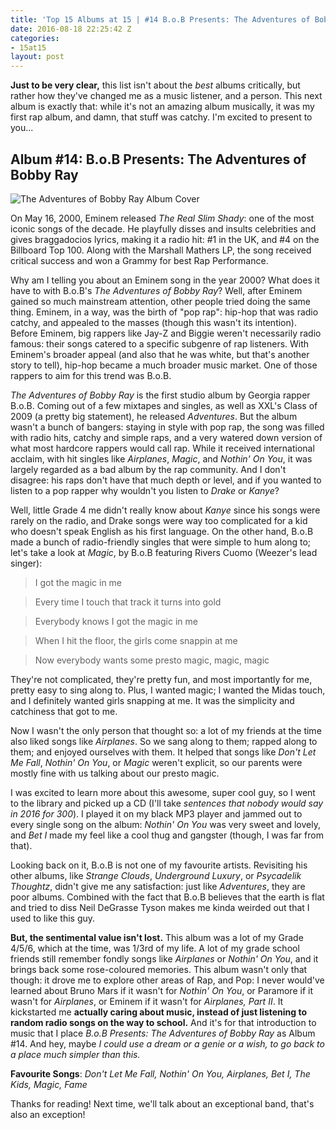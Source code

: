 ```yaml
---
title: 'Top 15 Albums at 15 | #14 B.o.B Presents: The Adventures of Bobby Ray'
date: 2016-08-18 22:25:42 Z
categories:
- 15at15
layout: post
---
```


**Just to be very clear,** this list isn't about the *best* albums critically, but rather how they've changed me as a music listener, and a person. This next album is exactly that: while it's not an amazing album musically, it was my first rap album, and damn, that stuff was catchy. I'm excited to present to you...

## Album #14: B.o.B Presents: The Adventures of Bobby Ray

![The Adventures of Bobby Ray Album Cover]({{site.baseurl}}/img/albums/adventures-of-bobby-ray.jpg)

On May 16, 2000, Eminem released *The Real Slim Shady*: one of the most iconic songs of the decade. He playfully disses and insults celebrities and gives braggadocios lyrics, making it a radio hit: #1 in the UK, and #4 on the Billboard Top 100. Along with the Marshall Mathers LP, the song received critical success and won a Grammy for best Rap Performance.

Why am I telling you about an Eminem song in the year 2000? What does it have to with B.o.B's *The Adventures of Bobby Ray*? Well, after Eminem gained so much mainstream attention, other people tried doing the same thing. Eminem, in a way, was the birth of "pop rap": hip-hop that was radio catchy, and appealed to the masses (though this wasn't its intention). Before Eminem, big rappers like Jay-Z and Biggie weren't necessarily radio famous: their songs catered to a specific subgenre of rap listeners. With Eminem's broader appeal (and also that he was white, but that's another story to tell), hip-hop became a much broader music market. One of those rappers to aim for this trend was B.o.B.

*The Adventures of Bobby Ray* is the first studio album by Georgia rapper B.o.B. Coming out of a few mixtapes and singles, as well as XXL's Class of 2009 (a pretty big statement), he released *Adventures*. But the album wasn't a bunch of bangers: staying in style with pop rap, the song was filled with radio hits, catchy and simple raps, and a very watered down version of what most hardcore rappers would call rap. While it received international acclaim, with hit singles like *Airplanes*, *Magic*, and *Nothin' On You*, it was largely regarded as a bad album by the rap community. And I don't disagree: his raps don't have that much depth or level, and if you wanted to listen to a pop rapper why wouldn't you listen to *Drake* or *Kanye*?

Well, little Grade 4 me didn't really know about *Kanye* since his songs were rarely on the radio, and Drake songs were way too complicated for a kid who doesn't speak English as his first language. On the other hand, B.o.B made a bunch of radio-friendly singles that were simple to hum along to; let's take a look at *Magic*, by B.o.B featuring Rivers Cuomo (Weezer's lead singer):

> I got the magic in me

> Every time I touch that track it turns into gold

> Everybody knows I got the magic in me

> When I hit the floor, the girls come snappin at me

> Now everybody wants some presto magic, magic, magic

They're not complicated, they're pretty fun, and most importantly for me, pretty easy to sing along to. Plus, I wanted magic; I wanted the Midas touch, and I definitely wanted girls snapping at me. It was the simplicity and catchiness that got to me.

Now I wasn't the only person that thought so: a lot of my friends at the time also liked songs like *Airplanes*. So we sang along to them; rapped along to them; and enjoyed ourselves with them. It helped that songs like *Don't Let Me Fall*, *Nothin' On You*, or *Magic* weren't explicit, so our parents were mostly fine with us talking about our presto magic.

I was excited to learn more about this awesome, super cool guy, so I went to the library and picked up a CD (I'll take *sentences that nobody would say in 2016 for 300*). I played it on my black MP3 player and jammed out to every single song on the album: *Nothin' On You* was very sweet and lovely, and *Bet I* made my feel like a cool thug and gangster (though, I was far from that).

Looking back on it, B.o.B is not one of my favourite artists. Revisiting his other albums, like *Strange Clouds*, *Underground Luxury*, or *Psycadelik Thoughtz*, didn't give me any satisfaction: just like *Adventures*, they are poor albums. Combined with the fact that B.o.B believes that the earth is flat and tried to diss Neil DeGrasse Tyson makes me kinda weirded out that I used to like this guy.

**But, the sentimental value isn't lost.** This album was a lot of my Grade 4/5/6, which at the time, was 1/3rd of my life. A lot of my grade school friends still remember fondly songs like *Airplanes* or *Nothin' On You*, and it brings back some rose-coloured memories. This album wasn't only that though: it drove me to explore other areas of Rap, and Pop: I never would've learned about Bruno Mars if it wasn't for *Nothin' On You*, or Paramore if it wasn't for *Airplanes*, or Eminem if it wasn't for *Airplanes, Part II*. It kickstarted me **actually caring about music, instead of just listening to random radio songs on the way to school.** And it's for that introduction to music that I place *B.o.B Presents: The Adventures of Bobby Ray* as Album #14. And hey, maybe *I could use a dream or a genie or a wish, to go back to a place much simpler than this.*

**Favourite Songs**: *Don't Let Me Fall, Nothin' On You, Airplanes, Bet I, The Kids, Magic, Fame*

Thanks for reading! Next time, we'll talk about an exceptional band, that's also an exception!
